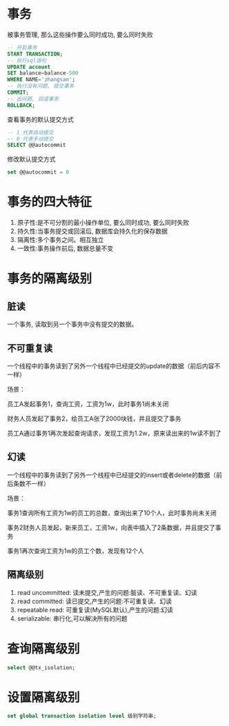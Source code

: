 # 事务
被事务管理, 那么这些操作要么同时成功, 要么同时失败
```sql
-- 开启事务
START TRANSACTION;
-- 执行sql语句
UPDATE account 
SET balance=balance-500 
WHERE NAME='zhangsan';
-- 执行没有问题, 提交事务
COMMIT;
-- 出问题, 回滚事务
ROLLBACK;
```
查看事务的默认提交方式
```sql
-- 1 代表自动提交
-- 0 代表手动提交
SELECT @@autocommit
```
修改默认提交方式
```sql
set @@autocommit = 0
```

# 事务的四大特征
1. 原子性:是不可分割的最小操作单位, 要么同时成功, 要么同时失败
2. 持久性:当事务提交或回滚后, 数据库会持久化的保存数据
3. 隔离性:多个事务之间。相互独立
4. 一致性:事务操作前后, 数据总量不变

# 事务的隔离级别

## 脏读

一个事务, 读取到另一个事务中没有提交的数据。

## 不可重复读

⼀个线程中的事务读到了另外⼀个线程中已经提交的update的数据（前后内容不⼀样）

场景：

员⼯A发起事务1，查询⼯资，⼯资为1w，此时事务1尚未关闭

财务⼈员发起了事务2，给员⼯A张了2000块钱，并且提交了事务

员⼯A通过事务1再次发起查询请求，发现⼯资为1.2w，原来读出来的1w读不到了

## 幻读

⼀个线程中的事务读到了另外⼀个线程中已经提交的insert或者delete的数据（前后条数不⼀样）

场景：

事务1查询所有⼯资为1w的员⼯的总数，查询出来了10个⼈，此时事务尚未关闭

事务2财务⼈员发起，新来员⼯，⼯资1w，向表中插⼊了2条数据，并且提交了事务

事务1再次查询⼯资为1w的员⼯个数，发现有12个⼈

## 隔离级别

1. read uncommitted: 读未提交,产生的问题:脏读、不可重复读、幻读
2. read committed: 读已提交,产生的问题:不可重复读、幻读
3. repeatable read: 可重复读(MySQL默认),产生的问题:幻读
4. serializable: 串行化,可以解决所有的问题

# 查询隔离级别
```sql
select @@tx_isolation;
```
# 设置隔离级别
```sql
set global transaction isolation level 级别字符串;
```
